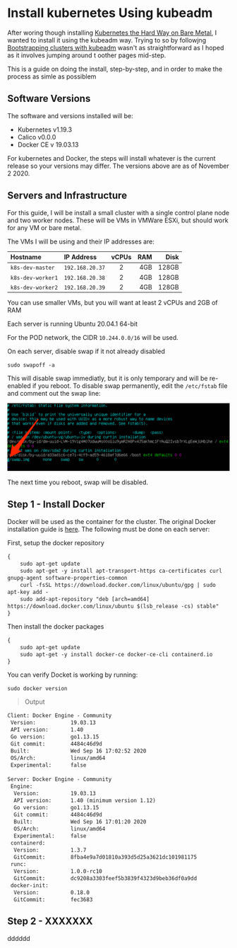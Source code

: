 # Install kubernetes Using kubeadm

After woring though installing [Kubernetes the Hard Way on Bare Metal](https://github.com/dleewo/kubernetes-the-hard-way-bare-metal), I wanted to install it using the kubeadm way.  Trying to so by followjng [Bootstrapping clusters with kubeadm](https://kubernetes.io/docs/setup/production-environment/tools/kubeadm/) wasn't as straightforward as I hoped as it involves jumping around t oother pages mid-step.

This is a guide on doing the install, step-by-step, and in order to make the process as simle as possiblem

## Software Versions

The software and versions installed will be:

* Kubernetes v1.19.3
* Calico v0.0.0
* Docker CE v 19.03.13

For kubernetes and Docker, the steps will install whatever is the current release so your versions may differ.  The versions above are as of November 2 2020.

## Servers and Infrastructure

For this guide, I will be install a small cluster with a single control plane node and two worker nodes.  These will be VMs in VMWare ESXi, but should work for any VM or bare metal.

The VMs I will be using and their IP addresses are:

|Hostname|IP Address|vCPUs|RAM|Disk|
|:----|:----|:-:|---:|---:|
|`k8s-dev-master`|`192.168.20.37`|2|4GB|128GB|
|`k8s-dev-worker1`|`192.168.20.38`|2|4GB|128GB|
|`k8s-dev-worker2`|`192.168.20.39`|2|4GB|128GB|

You can use smaller VMs, but you will want at least 2 vCPUs and 2GB of RAM

Each server is running Ubuntu 20.04.1 64-bit

For the POD network, the CIDR `10.244.0.0/16` will be used.

On each server, disable swap if it not already disabled

```
sudo swapoff -a
```

This will disable swap immediatly, but it is only temporary and will be re-enabled if you reboot.  To disable swap permanently, edit the `/etc/fstab` file and comment out the swap line:
 
<img src="https://github.com/dleewo/kubernetes-the-hard-way-bare-metal/raw/main/images/fstab-swap.png" width="700" />

The next time you reboot, swap will be disabled.

## Step 1 - Install Docker

Docker will be used as the container for the cluster.  The original Docker installation guide is [here](https://docs.docker.com/engine/install/ubuntu/).  The following must be done on each server:

First, setup the docker repository

```
{
    sudo apt-get update
    sudo apt-get -y install apt-transport-https ca-certificates curl gnupg-agent software-properties-common
    curl -fsSL https://download.docker.com/linux/ubuntu/gpg | sudo apt-key add -
    sudo add-apt-repository "deb [arch=amd64] https://download.docker.com/linux/ubuntu $(lsb_release -cs) stable"
}
```

Then install the docker packages

```
{
    sudo apt-get update
    sudo apt-get -y install docker-ce docker-ce-cli containerd.io
}
 ```

You can verify Docket is working by running:

```
sudo docker version
```

> Output

```
Client: Docker Engine - Community
 Version:           19.03.13
 API version:       1.40
 Go version:        go1.13.15
 Git commit:        4484c46d9d
 Built:             Wed Sep 16 17:02:52 2020
 OS/Arch:           linux/amd64
 Experimental:      false

Server: Docker Engine - Community
 Engine:
  Version:          19.03.13
  API version:      1.40 (minimum version 1.12)
  Go version:       go1.13.15
  Git commit:       4484c46d9d
  Built:            Wed Sep 16 17:01:20 2020
  OS/Arch:          linux/amd64
  Experimental:     false
 containerd:
  Version:          1.3.7
  GitCommit:        8fba4e9a7d01810a393d5d25a3621dc101981175
 runc:
  Version:          1.0.0-rc10
  GitCommit:        dc9208a3303feef5b3839f4323d9beb36df0a9dd
 docker-init:
  Version:          0.18.0
  GitCommit:        fec3683
```


## Step 2 - XXXXXXX


dddddd
